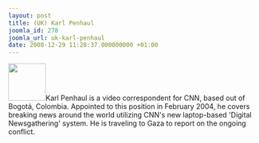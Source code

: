 ```yaml
---
layout: post
title: (UK) Karl Penhaul
joomla_id: 278
joomla_url: uk-karl-penhaul
date: 2008-12-29 11:28:37.000000000 +01:00
---
```

<img src="http://www.freegaza.org/uploads/passengers/" width="75" />Karl Penhaul is a video correspondent for CNN, based out of Bogotá, Colombia. Appointed to this position in February 2004, he covers breaking news around the world utilizing CNN\'s new laptop-based \'Digital Newsgathering\' system. He is traveling to Gaza to report on the ongoing conflict.<p><a href=""></a></p>
